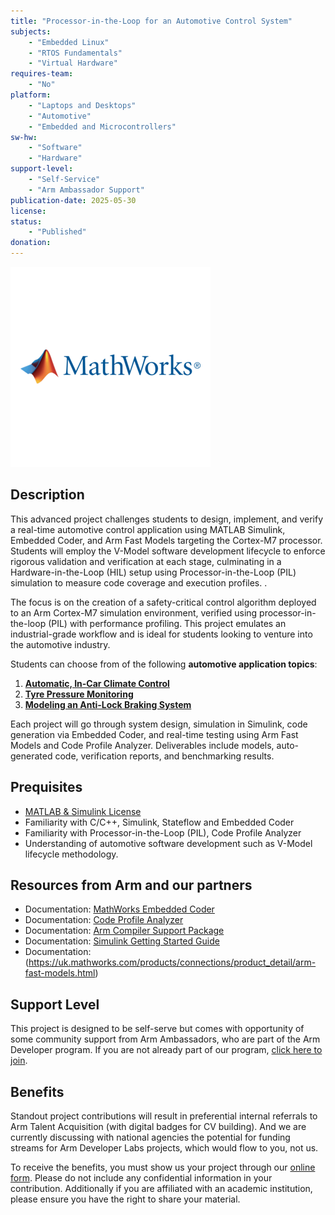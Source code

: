 ```yaml
---
title: "Processor-in-the-Loop for an Automotive Control System"
subjects:
    - "Embedded Linux"
    - "RTOS Fundamentals"
    - "Virtual Hardware"
requires-team:
    - "No"
platform:
    - "Laptops and Desktops"
    - "Automotive"
    - "Embedded and Microcontrollers"
sw-hw:
    - "Software"
    - "Hardware"
support-level: 
    - "Self-Service"
    - "Arm Ambassador Support"
publication-date: 2025-05-30
license:
status:
    - "Published" 
donation: 
---
```


![matlab](./images/mathworks.png)

## Description

This advanced project challenges students to design, implement, and verify a real-time automotive control application using MATLAB Simulink, Embedded Coder, and Arm Fast Models targeting the Cortex-M7 processor. Students will employ the V-Model software development lifecycle to enforce rigorous validation and verification at each stage, culminating in a Hardware-in-the-Loop (HIL) setup using Processor-in-the-Loop (PIL) simulation to measure code coverage and execution profiles. .

The focus is on the creation of a safety-critical control algorithm deployed to an Arm Cortex-M7 simulation environment, verified using processor-in-the-loop (PIL) with performance profiling. This project emulates an industrial-grade workflow and is ideal for students looking to venture into the automotive industry. 

Students can choose from of the following **automotive application topics**:
1. **[Automatic, In-Car Climate Control](https://uk.mathworks.com/help/simulink/slref/simulating-automatic-climate-control-systems.html)**
2. **[Tyre Pressure Monitoring](https://uk.mathworks.com/help/simulink/ug/wirelesss-tire-pressure-monitoring-system-with-fault-logging.html)**
3. **[Modeling an Anti-Lock Braking System](https://uk.mathworks.com/help/simulink/slref/modeling-an-anti-lock-braking-system.html)**

Each project will go through system design, simulation in Simulink, code generation via Embedded Coder, and real-time testing using Arm Fast Models and Code Profile Analyzer. Deliverables include models, auto-generated code, verification reports, and benchmarking results.


## Prequisites


- [MATLAB & Simulink License](https://uk.mathworks.com/pricing-licensing.html?prodcode=ML&intendeduse=edu)
- Familiarity with C/C++, Simulink, Stateflow and Embedded Coder
- Familiarity with Processor-in-the-Loop (PIL), Code Profile Analyzer
- Understanding of automotive software development such as V-Model lifecycle methodology. 


## Resources from Arm and our partners

- Documentation: [MathWorks Embedded Coder](https://uk.mathworks.com/products/embedded-coder.html)
- Documentation: [Code Profile Analyzer](https://uk.mathworks.com/help/ecoder/ref/codeprofileanalyzer-app.html)
- Documentation: [Arm Compiler Support Package](https://uk.mathworks.com/matlabcentral/fileexchange/68896-arm_compiler_support_package)
- Documentation: [Simulink Getting Started Guide](https://uk.mathworks.com/help/simulink/getting-started-with-simulink.html)
- Documentation: (https://uk.mathworks.com/products/connections/product_detail/arm-fast-models.html)

## Support Level

This project is designed to be self-serve but comes with opportunity of some community support from Arm Ambassadors, who are part of the Arm Developer program. If you are not already part of our program, [click here to join](https://www.arm.com/resources/developer-program?#register).

## Benefits 

Standout project contributions will result in preferential internal referrals to Arm Talent Acquisition (with digital badges for CV building).  And we are currently discussing with national agencies the potential for funding streams for Arm Developer Labs projects, which would flow to you, not us.

To receive the benefits, you must show us your project through our [online form](https://forms.office.com/e/VZnJQLeRhD). Please do not include any confidential information in your contribution. Additionally if you are affiliated with an academic institution, please ensure you have the right to share your material.
